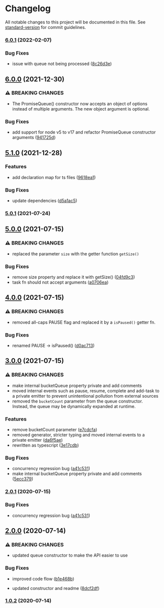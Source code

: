 # Changelog

All notable changes to this project will be documented in this file. See [standard-version](https://github.com/conventional-changelog/standard-version) for commit guidelines.

### [6.0.1](https://github.com/jorgenkg/promise-priority-queue/compare/v6.0.0...v6.0.1) (2022-02-07)


### Bug Fixes

* issue with queue not being processed ([8c26d3e](https://github.com/jorgenkg/promise-priority-queue/commit/8c26d3ecea46753854402d4737ee1fbd5598025e))

## [6.0.0](https://github.com/jorgenkg/promise-priority-queue/compare/v5.1.0...v6.0.0) (2021-12-30)


### ⚠ BREAKING CHANGES

* The PromiseQueue() constructor now accepts an object of options instead of multiple arguments. The new object argument is optional.

### Bug Fixes

* add support for node v5 to v17 and refactor PromiseQueue constructor arguments ([941725d](https://github.com/jorgenkg/promise-priority-queue/commit/941725dba21adc3ffc8c3a2cd193758547789527))

## [5.1.0](https://github.com/jorgenkg/promise-priority-queue/compare/v5.0.1...v5.1.0) (2021-12-28)


### Features

* add declaration map for ts files ([9618ea1](https://github.com/jorgenkg/promise-priority-queue/commit/9618ea124c4dcaad7d93fd35532cf25ff39ff92e))


### Bug Fixes

* update dependencies ([d5a1ac5](https://github.com/jorgenkg/promise-priority-queue/commit/d5a1ac51f6a540ab071b2bef06de54c91fd3cb5d))

### [5.0.1](https://github.com/jorgenkg/promise-priority-queue/compare/v5.0.0...v5.0.1) (2021-07-24)

## [5.0.0](https://github.com/jorgenkg/promise-priority-queue/compare/v4.0.0...v5.0.0) (2021-07-15)


### ⚠ BREAKING CHANGES

* replaced the parameter `size` with the getter function `getSize()`

### Bug Fixes

* remove size property and replace it with getSize() ([04fd9c3](https://github.com/jorgenkg/promise-priority-queue/commit/04fd9c3c8b38ee979de848f76003048e4f346a44))
* task fn should not accept arguments ([a0706ea](https://github.com/jorgenkg/promise-priority-queue/commit/a0706ea269c9147eb00007dd4c2364c3036b4eb6))

## [4.0.0](https://github.com/jorgenkg/promise-priority-queue/compare/v3.0.0...v4.0.0) (2021-07-15)


### ⚠ BREAKING CHANGES

* removed all-caps PAUSE flag and replaced it by a `isPaused()` getter fn.

### Bug Fixes

* renamed PAUSE -> isPaused() ([d0ac713](https://github.com/jorgenkg/promise-priority-queue/commit/d0ac7137a116f70a515d40e7c0abbd9d920d57e6))

## [3.0.0](https://github.com/jorgenkg/promise-priority-queue/compare/v2.0.0...v3.0.0) (2021-07-15)


### ⚠ BREAKING CHANGES

* make internal bucketQueue property private and add comments
* moved internal events such as pause, resume, complete and add-task to a private emitter to prevent unintentional pollution from external sources
* removed the `bucketCount` parameter from the queue constructor. Instead, the queue may be dynamically expanded at runtime.

### Features

* remove bucketCount parameter ([e7cdcfa](https://github.com/jorgenkg/promise-priority-queue/commit/e7cdcfa49844cb7a279363bdfc6b8a8ff4c4a7e7))
* removed generator, stricter typing and moved internal events to a private emitter ([da6f5ae](https://github.com/jorgenkg/promise-priority-queue/commit/da6f5ae4c4f6b692c59ff4b0f91767a3a7c43267))
* rewritten as typescript ([3e17cdb](https://github.com/jorgenkg/promise-priority-queue/commit/3e17cdb8d48c54d186b314126c9a0dac4b6f1e70))


### Bug Fixes

* concurrency regression bug ([a41c531](https://github.com/jorgenkg/promise-priority-queue/commit/a41c531b05029d86348863fbbe7ad777cb161949))
* make internal bucketQueue property private and add comments ([5ecc379](https://github.com/jorgenkg/promise-priority-queue/commit/5ecc379612fc211fa8c9b977fd4c5baceaed8e2e))

### [2.0.1](https://github.com/jorgenkg/promise-priority-queue/compare/v2.0.0...v2.0.1) (2020-07-15)


### Bug Fixes

* concurrency regression bug ([a41c531](https://github.com/jorgenkg/promise-priority-queue/commit/a41c531b05029d86348863fbbe7ad777cb161949))

## [2.0.0](https://github.com/jorgenkg/promise-priority-queue/compare/v1.0.2...v2.0.0) (2020-07-14)


### ⚠ BREAKING CHANGES

* updated queue constructor to make the API easier to use

### Bug Fixes

* improved code flow ([b1e468b](https://github.com/jorgenkg/promise-priority-queue/commit/b1e468b35bc9bb15831ab5e62949a048554318ce))


* updated constructor and readme ([8dcf2df](https://github.com/jorgenkg/promise-priority-queue/commit/8dcf2dfbfe580893f00ad6fe9477cae80edc5430))

### [1.0.2](https://github.com/jorgenkg/promise-priority-queue/compare/v1.0.1...v1.0.2) (2020-07-14)
